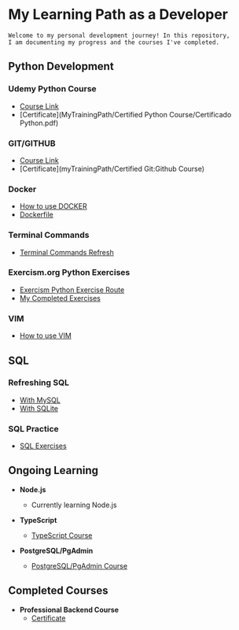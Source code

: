 # My Learning Path as a Developer
```
Welcome to my personal development journey! In this repository,
I am documenting my progress and the courses I've completed.
```
## Python Development

### Udemy Python Course
- [Course Link](https://www.udemy.com/course/python-total/)
- [Certificate](MyTrainingPath/Certified Python Course/Certificado Python.pdf)

### GIT/GITHUB
- [Course Link](https://www.youtube.com/watch?v=VdGzPZ31ts8)
- [Certificate](myTrainingPath/Certified Git:Github Course)

### Docker
- [How to use DOCKER](https://www.youtube.com/watch?v=4Dko5W96WHg)
- [Dockerfile](MyTrainingPath/Certified%20Python%20Course/ejercicios)

### Terminal Commands
- [Terminal Commands Refresh](https://app.ed.team/cursos/terminal-linux/02/05)

### Exercism.org Python Exercises
- [Exercism Python Exercise Route](https://exercism.org/)
- [My Completed Exercises](MyTrainingPath/exercism.org%20Python/)

### VIM
- [How to use VIM](https://app.ed.team/cursos/vim/01/04)

## SQL

### Refreshing SQL
- [With MySQL](https://www.youtube.com/watch?v=uUdKAYl-F7g)
- [With SQLite](https://www.youtube.com/watch?v=DFg1V-rO6Pg)

### SQL Practice
- [SQL Exercises](https://www.sql-practice.com/)

## Ongoing Learning

- **Node.js**
  - Currently learning Node.js

- **TypeScript**
  - [TypeScript Course](https://www.udemy.com/course/typescript-guia-completa/)

- **PostgreSQL/PgAdmin**
  - [PostgreSQL/PgAdmin Course](https://www.udemy.com/course/postgresql-y-pgadmin-diseno-administracion-y-consultas/)

## Completed Courses


- **Professional Backend Course**
  - [Certificate](MyTrainingPath/Certified%20Profesional%20Backend%20Course/)




